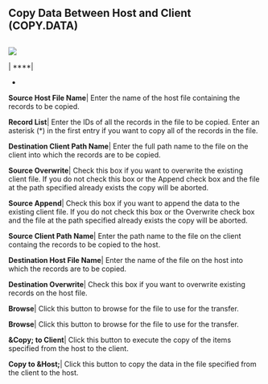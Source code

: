 ## Copy Data Between Host and Client (COPY.DATA)
<PageHeader />

##

![](./COPY-DATA-1.jpg)

| ****|

-  
**Source Host File Name**|  Enter the name of the host file containing the
records to be copied.

**Record List**|  Enter the IDs of all the records in the file to be copied.
Enter an asterisk (*) in the first entry if you want to copy all of the
records in the file.

**Destination Client Path Name**|  Enter the full path name to the file on the
client into which the records are to be copied.

**Source Overwrite**|  Check this box if you want to overwrite the existing
client file. If you do not check this box or the Append check box and the file
at the path specified already exists the copy will be aborted.

**Source Append**|  Check this box if you want to append the data to the
existing client file. If you do not check this box or the Overwrite check box
and the file at the path specified already exists the copy will be aborted.

**Source Client Path Name**|  Enter the path name to the file on the client
containg the records to be copied to the host.

**Destination Host File Name**|  Enter the name of the file on the host into
which the records are to be copied.

**Destination Overwrite**|  Check this box if you want to overwrite existing
records on the host file.

**Browse**|  Click this button to browse for the file to use for the transfer.

**Browse**|  Click this button to browse for the file to use for the transfer.

**&Copy; to Client**| Click this button to execute the copy of the items
specified from the host to the client.

**Copy to &Host;**| Click this button to copy the data in the file specified
from the client to the host.


<badge text= "Version 8.10.57 " vertical="middle" />

<PageFooter />
